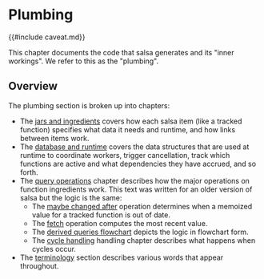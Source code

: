 # Plumbing

{{#include caveat.md}}

This chapter documents the code that salsa generates and its "inner workings".
We refer to this as the "plumbing".

## Overview

The plumbing section is broken up into chapters:

* The [jars and ingredients](./plumbing/jars_and_ingredients.md) covers how each salsa item (like a tracked function) specifies what data it needs and runtime, and how links between items work.
* The [database and runtime](./plumbing/database_and_runtime.md) covers the data structures that are used at runtime to coordinate workers, trigger cancellation, track which functions are active and what dependencies they have accrued, and so forth.
* The [query operations](./plumbing/query_ops.md) chapter describes how the major operations on function ingredients work. This text was written for an older version of salsa but the logic is the same:
    * The [maybe changed after](./plumbing/maybe_changed_after.md) operation determines when a memoized value for a tracked function is out of date.
    * The [fetch](./plumbing/fetch.md) operation computes the most recent value.
    * The [derived queries flowchart](./plumbing/derived_flowchart.md) depicts the logic in flowchart form.
    * The [cycle handling](./plumbing/cycles.md) handling chapter describes what happens when cycles occur.
* The [terminology](./plumbing/terminology.md) section describes various words that appear throughout.